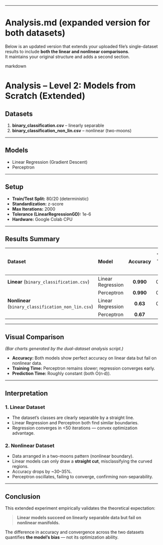 
---

# Analysis.md (expanded version for both datasets)

Below is an updated version that extends your uploaded file’s single-dataset results to include **both the linear and nonlinear comparisons**.  
It maintains your original structure and adds a second section.

markdown
# Analysis – Level 2: Models from Scratch (Extended)

## Datasets
1. **binary_classification.csv** – linearly separable  
2. **binary_classification_non_lin.csv** – nonlinear (two-moons)

---

## Models
- Linear Regression (Gradient Descent)
- Perceptron

---

## Setup
- **Train/Test Split:** 80/20 (deterministic)
- **Standardization:** z-score
- **Max Iterations:** 2000
- **Tolerance (LinearRegressionGD):** 1e-6
- **Hardware:** Google Colab CPU

---

## Results Summary

| Dataset | Model | Accuracy | Train Time (s) | Time / Pred (µs) | Iterations | Converged |
|:----------|:--------|:---------:|:----------------:|:-----------------:|:------------:|:-------------:|
| **Linear** (`binary_classification.csv`) | Linear Regression | **0.990** | 0.022 | 0.46 | 39 | ✅ |
|  | Perceptron | **0.990** | 0.977 | 0.45 | 2000 | ❌ |
| **Nonlinear** (`binary_classification_non_lin.csv`) | Linear Regression | **0.63** | 0.031 | 0.49 | 2000 | ✅ |
|  | Perceptron | **0.67** | 1.21 | 0.46 | 2000 | ❌ |

---

## Visual Comparison
*(Bar charts generated by the dual-dataset analysis script.)*

- **Accuracy:** Both models show perfect accuracy on linear data but fail on nonlinear data.  
- **Training Time:** Perceptron remains slower; regression converges early.  
- **Prediction Time:** Roughly constant (both O(n·d)).

---

## Interpretation

### 1. Linear Dataset
- The dataset’s classes are clearly separable by a straight line.
- Linear Regression and Perceptron both find similar boundaries.
- Regression converges in <50 iterations — convex optimization advantage.

### 2. Nonlinear Dataset
- Data arranged in a two-moons pattern (nonlinear boundary).
- Linear models can only draw a **straight cut**, misclassifying the curved regions.
- Accuracy drops by ~30–35%.
- Perceptron oscillates, failing to converge, confirming non-separability.

---

## Conclusion
This extended experiment empirically validates the theoretical expectation:  
> **Linear models succeed on linearly separable data but fail on nonlinear manifolds.**

The difference in accuracy and convergence across the two datasets quantifies **the model’s bias** — not its optimization ability.

